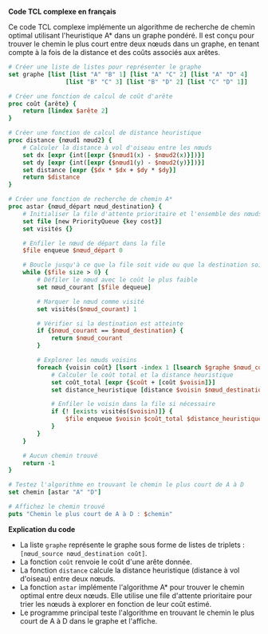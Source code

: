 **Code TCL complexe en français**

Ce code TCL complexe implémente un algorithme de recherche de chemin optimal utilisant l'heuristique A* dans un graphe pondéré. Il est conçu pour trouver le chemin le plus court entre deux nœuds dans un graphe, en tenant compte à la fois de la distance et des coûts associés aux arêtes.

```tcl
# Créer une liste de listes pour représenter le graphe
set graphe [list [list "A" "B" 1] [list "A" "C" 2] [list "A" "D" 4]
                [list "B" "C" 3] [list "B" "D" 2] [list "C" "D" 1]]

# Créer une fonction de calcul de coût d'arête
proc coût {arête} {
    return [lindex $arête 2]
}

# Créer une fonction de calcul de distance heuristique
proc distance {nœud1 nœud2} {
    # Calculer la distance à vol d'oiseau entre les nœuds
    set dx [expr {int([expr {$nœud1(x) - $nœud2(x)}])}]
    set dy [expr {int([expr {$nœud1(y) - $nœud2(y)}])}]
    set distance [expr {$dx * $dx + $dy * $dy}]
    return $distance
}

# Créer une fonction de recherche de chemin A*
proc astar {nœud_départ nœud_destination} {
    # Initialiser la file d'attente prioritaire et l'ensemble des nœuds visités
    set file [new PriorityQueue {key cost}]
    set visités {}

    # Enfiler le nœud de départ dans la file
    $file enqueue $nœud_départ 0

    # Boucle jusqu'à ce que la file soit vide ou que la destination soit atteinte
    while {$file size > 0} {
        # Défiler le nœud avec le coût le plus faible
        set nœud_courant [$file dequeue]

        # Marquer le nœud comme visité
        set visités($nœud_courant) 1

        # Vérifier si la destination est atteinte
        if {$nœud_courant == $nœud_destination} {
            return $nœud_courant
        }

        # Explorer les nœuds voisins
        foreach {voisin coût} [lsort -index 1 [lsearch $graphe $nœud_courant*]] {
            # Calculer le coût total et la distance heuristique
            set coût_total [expr {$coût + [coût $voisin]}]
            set distance_heuristique [distance $voisin $nœud_destination]

            # Enfiler le voisin dans la file si nécessaire
            if {! [exists visités($voisin)]} {
                $file enqueue $voisin $coût_total $distance_heuristique
            }
        }
    }

    # Aucun chemin trouvé
    return -1
}

# Testez l'algorithme en trouvant le chemin le plus court de A à D
set chemin [astar "A" "D"]

# Affichez le chemin trouvé
puts "Chemin le plus court de A à D : $chemin"
```

**Explication du code**

* La liste `graphe` représente le graphe sous forme de listes de triplets : `[nœud_source nœud_destination coût]`.
* La fonction `coût` renvoie le coût d'une arête donnée.
* La fonction `distance` calcule la distance heuristique (distance à vol d'oiseau) entre deux nœuds.
* La fonction `astar` implémente l'algorithme A* pour trouver le chemin optimal entre deux nœuds. Elle utilise une file d'attente prioritaire pour trier les nœuds à explorer en fonction de leur coût estimé.
* Le programme principal teste l'algorithme en trouvant le chemin le plus court de A à D dans le graphe et l'affiche.